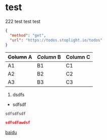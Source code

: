 # test

222
test test test
```json http
{
  "method": "get",
  "url": "https://todos.stoplight.io/todos"
}
```


~~Column~~ A | *Column* B | **Column** C
---------|----------|---------
 A1 | B1 | C1
 A2 | B2 | C2
 A3 | B3 | C3


1.  dsdfs
 - sdfsdf

 `sdfsdfsdf`



 ```json
sdfsdfawdsf
```


[baidu](http://www.baidu.com)


